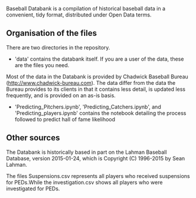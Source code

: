 Baseball Databank is a compilation of historical baseball data in a
convenient, tidy format, distributed under Open Data terms.


Organisation of the files
-------------------------

There are two directories in the repository.

* 'data' contains the databank itself.  If you are a user of the data, these are the
  files you need.

Most of the data in the Databank is provided by Chadwick Baseball Bureau
(http://www.chadwick-bureau.com).  The data differ from the data the Bureau provides
to its clients in that it contains less detail, is updated less frequently, 
and is provided on an as-is basis.


* 'Predicting_Pitchers.ipynb', 'Predicting_Catchers.ipynb', and 'Predicting_players.ipynb' contains the notebook detailing the process followed
to predict hall of fame likelihood



Other sources
-------------

The Databank is historically based in part on the Lahman Baseball Database, 
version 2015-01-24, which is Copyright (C) 1996-2015 by Sean Lahman.

The files Suspensions.csv represents all players who received suspensions for PEDs.While the
investigation.csv shows all players who were investigated for PEDs.

